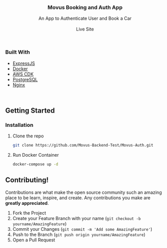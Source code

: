 <!-- PROJECT LOGO -->
<br />
<p align="center">
  <h3 align="center">Movus Booking and Auth App</h3>

  <p align="center">
   An App to Authenticate User and Book a Car
    <br />
    <br />
    <a>Live Site</a>
  </p>
</p>

<br />

### Built With

-   [ExpressJS](https://expressjs.com/)
-   [Docker](https://www.docker.com/)
-   [AWS CDK](https://aws.amazon.com/)
-   [PostgreSQL](https://www.postgresql.org/)
-   [Nginx](https://www.nginx.com/)

<br/>

<!-- GETTING STARTED -->

## Getting Started

### Installation

1. Clone the repo
    ```sh
    git clone https://github.com/Movus-Backend-Test/Movus-Auth.git
    ```
2. Run Docker Container
    ```sh
    docker-compose up -d
    ```

## Contributing!

Contributions are what make the open source community such an amazing place to be learn, inspire, and create. Any contributions you make are **greatly appreciated**.

1. Fork the Project
2. Create your Feature Branch with your name (`git checkout -b yourname/AmazingFeature`)
3. Commit your Changes (`git commit -m 'Add some AmazingFeature'`)
4. Push to the Branch (`git push origin yourname/AmazingFeature`)
5. Open a Pull Request